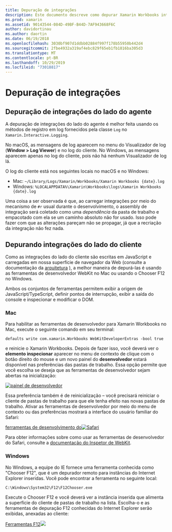 ```yaml
---
title: Depuração de integrações
description: Este documento descreve como depurar Xamarin Workbooks integrações, tanto do lado do agente quanto do lado do cliente no Windows e no Mac.
ms.prod: xamarin
ms.assetid: 90143544-084D-49BF-B44D-7AF943668F6C
author: davidortinau
ms.author: daortin
ms.date: 06/19/2018
ms.openlocfilehash: 3030bf907d1ddbb02884f997f178b55950b442d4
ms.sourcegitcommit: 2fbe4932a319af4ebc829f65eb1fb1816ba305d3
ms.translationtype: MT
ms.contentlocale: pt-BR
ms.lasthandoff: 10/29/2019
ms.locfileid: "73018817"
---
```

# <a name="debugging-integrations"></a>Depuração de integrações

## <a name="debugging-agent-side-integrations"></a>Depuração de integrações do lado do agente

A depuração de integrações do lado do agente é melhor feita usando os métodos de registro em log fornecidos pela classe `Log` no `Xamarin.Interactive.Logging`.

No macOS, as mensagens de log aparecem no menu do Visualizador de log (**Window > Log Viewer**) e no log do cliente. No Windows, as mensagens aparecem apenas no log do cliente, pois não há nenhum Visualizador de log lá.

O log do cliente está nos seguintes locais no macOS e no Windows:

- Mac: `~/Library/Logs/Xamarin/Workbooks/Xamarin Workbooks {date}.log`
- Windows: `%LOCALAPPDATA%\Xamarin\Workbooks\logs\Xamarin Workbooks {date}.log`

Uma coisa a ser observada é que, ao carregar integrações por meio do mecanismo de `#r` usual durante o desenvolvimento, o assembly de integração será coletado como uma _dependência_ da pasta de trabalho e empacotado com ela se um caminho absoluto não for usado. Isso pode fazer com que as alterações pareçam não se propagar, já que a recriação da integração não fez nada.

## <a name="debugging-client-side-integrations"></a>Depurando integrações do lado do cliente

Como as integrações do lado do cliente são escritas em JavaScript e carregadas em nossa superfície de navegador da Web (consulte a documentação da [arquitetura](~/tools/workbooks/sdk/architecture.md) ), a melhor maneira de depurá-las é usando as ferramentas de desenvolvedor WebKit no Mac ou usando o Chooser F12 no Windows.

Ambos os conjuntos de ferramentas permitem exibir a origem de JavaScript/TypeScript, definir pontos de interrupção, exibir a saída do console e inspecionar e modificar o DOM.

### <a name="mac"></a>Mac

Para habilitar as ferramentas de desenvolvedor para Xamarin Workbooks no Mac, execute o seguinte comando em seu terminal:

```shell
defaults write com.xamarin.Workbooks WebKitDeveloperExtras -bool true
```

e reinicie o Xamarin Workbooks. Depois de fazer isso, você deverá ver o **elemento inspecionar** aparecer no menu de contexto de clique com o botão direito do mouse e um novo painel do **desenvolvedor** estará disponível nas preferências das pastas de trabalho. Essa opção permite que você escolha se deseja que as ferramentas de desenvolvedor sejam abertas na inicialização:

[![painel de desenvolvedor](debugging-images/developer-pane-small.png)](debugging-images/developer-pane.png#lightbox)

Essa preferência também é de reinicialização – você precisará reiniciar o cliente de pastas de trabalho para que ele tenha efeito nas novas pastas de trabalho. Ativar as ferramentas de desenvolvedor por meio do menu de contexto ou das preferências mostrará a interface do usuário familiar do Safari:

[ferramentas de desenvolvimento do![Safari](debugging-images/mac-dev-tools.png)](debugging-images/mac-dev-tools.png#lightbox)

Para obter informações sobre como usar as ferramentas de desenvolvedor do Safari, consulte a [documentação do Inspetor de WebKit][webkit-docs].

### <a name="windows"></a>Windows

No Windows, a equipe do IE fornece uma ferramenta conhecida como "Chooser F12", que é um depurador remoto para instâncias do Internet Explorer inseridas. Você pode encontrar a ferramenta no seguinte local:

```shell
C:\Windows\System32\F12\F12Chooser.exe
```

Execute o Chooser F12 e você deverá ver a instância inserida que alimenta a superfície do cliente de pastas de trabalho na lista. Escolha-o e as ferramentas de depuração F12 conhecidas do Internet Explorer serão exibidas, anexadas ao cliente:

[Ferramentas F12![](debugging-images/windows-dev-tools.png)](debugging-images/windows-dev-tools.png#lightbox)

[webkit-docs]: https://trac.webkit.org/wiki/WebInspector

